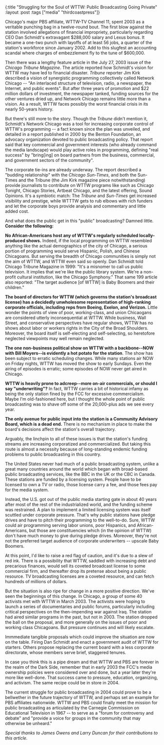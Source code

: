 {:title "Struggling for the Soul of WTTW: Public Broadcasting Going Private"
:layout :post
:tags  ["media" "thirdcoastpress"]}

Chicago's major PBS affiliate, WTTW-TV Channel 11, spent 2003 as a veritable
punching bag in a twelve-round bout. The first blow against the station
involved allegations of financial impropriety, particularly regarding CEO Dan
Schmidt's extravagant $288,000 salary and Lexus bonus. It became a one-two
punch with layoffs of at least 56 jobs, a quarter of the station's workforce
since January 2002. Add to this slugfest an accounting scandal where charges
of embezzlement fly to the tune of $600,000.  
  
Then there was a lengthy feature article in the July 27, 2003 issue of the
_Chicago Tribune Magazine_. The article reported how Schmidt's vision for WTTW
may have led to financial disaster. _Tribune_ reporter Jim Kirk described a
vision of synergistic programming collectively called Network Chicago -- "An
interlaced structure of television, radio, a newspaper, the Internet, and
public events". But after three years of promotion and $22 million dollars of
investment, the newspaper tanked, funding sources for the other ventures dried
up, and Network Chicago remains little more than a vision. As a result, WTTW
faces possibly the worst financial crisis in its nearly 50-years history.  
  
But there's still more to the story. Though the _Tribune_ didn't mention it,
Schmidt's Network Chicago was a tool for increasing corporate control of
WTTW's programming -- a fact known since the plan was unveiled, and detailed
in a report published in 2000 by the Benton Foundation, an advocacy
organization devoted to public broadcasting policy. That report said that key
commercial and government interests (who already command the media landscape)
would play active roles in programming, defining "real success" by
"bring[ing] on board partners from the business, commercial, and government
sectors of the community".  
  
The corporate tie-ins are already underway. The report described a "budding
relationship" with the _Chicago Sun-Times_, and both the Sun-Times and the
Tribune (the Jim Kirk magazine piece notwithstanding) provide journalists to
contribute on WTTW programs like such as Chicago Tonight, Chicago Stories,
Artbeat Chicago, and the latest offering, Sound Opinions. It's a symbiotic
match: The _Tribune_ and _Sun-Times_ get increased visibility and prestige,
while WTTTW gets to rub elbows with rich funders and let the corporate boys
provide analysis and commentary and little added cost.  
  
And what does the public get in this "public" broadcasting? Damned little.
**Consider the following:**  
  
**No African-Americans host any of WTTW's regularly scheduled locally-produced shows.** Indeed, if the local programming on WTTW resembled anything like the actual demographics of the city of Chicago, a serious portion of programming would serve Hispanic, Polish, and Chinese Chicagoans. But serving the breadth of Chicago communities is simply not the aim of WTTW, and WTTW even said so openly. Dan Schmidt told Chicago Tribune Magazine in 1999: "It's a misnomer to call us public television. It implies that we're like the public library system. We're a non-profit cultural institution, like the Chicago Symphony." That same 199 article also reported: "The target audience [of WTTW] is Baby Boomers and their children."   
  
**The board of directors for WTTW (which governs the station's broadcast license) has a decidedly unwholesome representation of high-ranking corporate officials, including reps from Boeing, Exelon, and Verizon.** Little wonder the points of view of poor, working-class, and union Chicaogans are considered utterly inconsequential at WTTW. While business, Wall Street, and conservative perspectives have regular shows, WTTW has no shows about labor or workers rights in the City of the Broad Shoulders. Moreover, the board itself is self-electing and self-selecting, so heretofore neglected viewpoints may well remain neglected.   
  
**The one non-business political show on WTTW with a backbone--NOW with Bill Moyers--is evidently a hot potato for the station**. The show has been subject to erratic scheduling changes. While many stations air NOW on Friday nights, WTTW has moved the show to early Sundays. Even the airing of episodes is erratic; some episodes of NOW never get aired in Chicago.   
  
**WTTW is heavily prone to adcreep--more on-air commercials, or should I say "underwriting"?** In fact, WTTW carries a bit of historical infamy as being the only station fined by the FCC for excessive commercialism. Maybe I'm old-fashioned here, but I thought the whole point of public broadcasting was to shave off some of the 20,000-plus ads we see every year.   
  
**The only avenue for public input into the station is a Community Advisory Board, which is a dead end.** There is no mechanism in place to make the board's decisions affect the station's overall trajectory.   
  
Arguably, the linchpin to all of these issues is that the station's funding
streams are increasing corporatized and commercialized. But taking this route
is almost a necessity because of long-standing endemic funding problems to
public broadcasting in this country.  
  
The United States never had much of a public broadcasting system, unlike a
great many countries around the world which began with broad-based public
broadcasting services, like the BBC in the UK or the CBC in Canada. These
stations are funded by a licensing system. People have to be licensed to own a
TV or radio, those license carry a fee, and those fees pay for the media
system.  
  
Instead, the U.S. got out of the public media starting gate in about 40 years
after most of the rest of the industrialized world, and the funding scheme was
restrained. A plan to implement a limited licensing system was itself scuttled
under corporate pressure. That's why public stations have pledge drives and
have to pitch their programming to the well-to-do. Sure, WTTW could air
programming serving labor unions, poor Hispanics, and African-Americans, but
those are constituencies which (in the opinion of WTTW) don't have much money
to give during pledge drives. Moreover, they're not not the preferred target
audience of corporate underwriters -- upscale Baby Boomers.  
  
At this point, I'd like to raise a red flag of caution, and it's due to a slew
of red ink. There is a possibility that WTTW, saddled with increasing debt and
precarious finances, would sell its coveted broadcast license to some
commercial firm, and thereafter drop its pretense about being a public
resource. TV broadcasting licenses are a coveted resource, and can fetch
hundreds of millions of dollars.  
  
But the situation is also ripe for change in a more positive direction. We've
seen the beginnings of this change. In Chicago, a group of some 40 activists
met with WTTW in March 2003. The activists were hoping to launch a series of
documentaries and public forums, particularly including critical perspectives
on the then-impending war against Iraq. The station had aired similar programs
in the past, but not in 2003. The station dropped the ball on the proposal,
and more generally on the issues of poor and working class Chicagoans. But
pressure continues and will likely escalate.  
  
Immmediate tangible proposals which could improve the situation are now on the
table. Firing Dan Schmidt and enact a government audit of WTTW for starters.
Others propose replacing the current board with a less corporate directorate,
whose members serve brief, staggered tenures.  
  
In case you think this is a pipe dream and that WTTW and PBS are forever in
the realm of the Dark Side, remember that in early 2003 the FCC's media
ownership policies were considered over and done, but a year later they're
more like well-done. That success came to pressure, education, organizing, and
activism. The same recipe could be in store in 2004.  
  
The current struggle for public broadcasting in 2004 could prove to be a
bellwether in the future trajectory of WTTW, and perhaps set an example for
PBS affiliates nationwide. WTTW and PBS could finally meet the mission for
public broadcasting as articulated by the Carnegie Commission on Educational
Television in 1967 -- to serve as a "forum for controversy and debate" and
"provide a voice for groups in the community that may otherwise be unheard."  
  
_Special thanks to James Owens and Larry Duncan for their contributions to this article._

